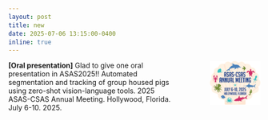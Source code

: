 ```yaml
---
layout: post
title: new
date: 2025-07-06 13:15:00-0400
inline: true
---
```


<p>
    <span style="float: left; width: 65%;">
            <strong>[Oral presentation]</strong> Glad to give one oral presentation in ASAS2025!! Automated segmentation and tracking of group housed pigs using zero-shot vision-language tools. 2025 ASAS-CSAS Annual Meeting. Hollywood, Florida. July 6-10. 2025.  
    </span>
    <img src="../assets/img/AM25_logo.png" style="float: right; width: 20%; height: 15%;" alt="pag32">
</p>